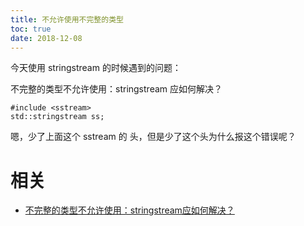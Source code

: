 ```yaml
---
title: 不允许使用不完整的类型
toc: true
date: 2018-12-08
---
```


今天使用 stringstream 的时候遇到的问题：


不完整的类型不允许使用：stringstream 应如何解决？

```
#include <sstream>
std::stringstream ss;
```

嗯，少了上面这个 sstream 的 头，但是少了这个头为什么报这个错误呢？




# 相关

- [不完整的类型不允许使用：stringstream应如何解决？](https://cloud.tencent.com/developer/ask/101009)
